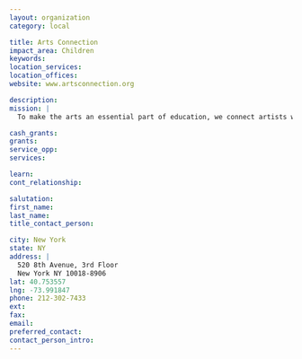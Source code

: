 ```yaml
---
layout: organization
category: local

title: Arts Connection
impact_area: Children
keywords: 
location_services: 
location_offices: 
website: www.artsconnection.org

description: 
mission: |
  To make the arts an essential part of education, we connect artists with children, families and schools in creative partnerships for teaching and learning.

cash_grants: 
grants: 
service_opp: 
services: 

learn: 
cont_relationship: 

salutation: 
first_name: 
last_name: 
title_contact_person: 

city: New York
state: NY
address: |
  520 8th Avenue, 3rd Floor   
  New York NY 10018-8906
lat: 40.753557
lng: -73.991847
phone: 212-302-7433
ext: 
fax: 
email: 
preferred_contact: 
contact_person_intro: 
---
```

